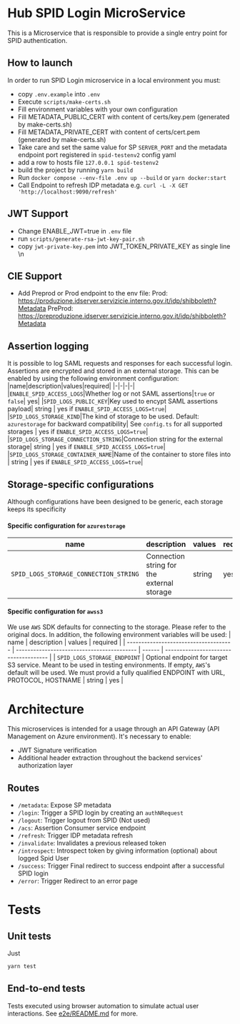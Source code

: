 # Hub SPID Login MicroService

This is a Microservice that is responsible to provide a single entry point for SPID authentication.

## How to launch

In order to run SPID Login microservice in a local environment you must:

- copy `.env.example` into `.env`
- Execute `scripts/make-certs.sh`
- Fill environment variables with your own configuration
- Fill METADATA_PUBLIC_CERT with content of certs/key.pem (generated by make-certs.sh)
- Fill METADATA_PRIVATE_CERT with content of certs/cert.pem (generated by make-certs.sh)
- Take care and set the same value for SP `SERVER_PORT` and the metadata endpoint port registered in `spid-testenv2` config yaml
- add a row to hosts file `127.0.0.1 spid-testenv2`
- build the project by running `yarn build`
- Run `docker compose --env-file .env up --build` or `yarn docker:start`
- Call Endpoint to refresh IDP metadata e.g. `curl -L -X GET 'http://localhost:9090/refresh'`

## JWT Support

- Change ENABLE_JWT=true in `.env` file
- run `scripts/generate-rsa-jwt-key-pair.sh`
- copy `jwt-private-key.pem` into JWT_TOKEN_PRIVATE_KEY as single line \n

## CIE Support

- Add Preprod or Prod endpoint to the env file:
  Prod: https://produzione.idserver.servizicie.interno.gov.it/idp/shibboleth?Metadata
  PreProd: https://preproduzione.idserver.servizicie.interno.gov.it/idp/shibboleth?Metadata

## Assertion logging

It is possible to log SAML requests and responses for each successful login. Assertions are encrypted and stored in an external storage. This can be enabled by using the following environment configuration:
|name|description|values|required|
|-|-|-|-|
|`ENABLE_SPID_ACCESS_LOGS`|Whether log or not SAML assertions|`true` or `false`| yes|
|`SPID_LOGS_PUBLIC_KEY`|Key used to encypt SAML assertions payload| string | yes if `ENABLE_SPID_ACCESS_LOGS=true`|
|`SPID_LOGS_STORAGE_KIND`|The kind of storage to be used. Default: `azurestorage` for backward compatibility| See `config.ts` for all supported storages | yes if `ENABLE_SPID_ACCESS_LOGS=true`|
|`SPID_LOGS_STORAGE_CONNECTION_STRING`|Connection string for the external storage| string | yes if `ENABLE_SPID_ACCESS_LOGS=true`|
|`SPID_LOGS_STORAGE_CONTAINER_NAME`|Name of the container to store files into | string | yes if `ENABLE_SPID_ACCESS_LOGS=true`|

## Storage-specific configurations

Although configurations have been designed to be generic, each storage keeps its specificity

#### Specific configuration for `azurestorage`

| name                                  | description                                | values | required |
| ------------------------------------- | ------------------------------------------ | ------ | -------- |
| `SPID_LOGS_STORAGE_CONNECTION_STRING` | Connection string for the external storage | string | yes      |

#### Specific configuration for `awss3`

We use `AWS` SDK defaults for connecting to the storage. Please refer to the original docs. In addition, the following environment variables will be used:
| name | description | values | required |
| ------------------------------------- | ------------------------------------------ | ------ | ------------------------------------- |
| `SPID_LOGS_STORAGE_ENDPOINT` | Optional endpoint for target S3 service. Meant to be used in testing environments. If empty, `AWS`'s default will be used. We must provid a fully qualified ENDPOINT with URL, PROTOCOL, HOSTNAME | string | yes |

# Architecture

This microservices is intended for a usage through an API Gateway (API Management on Azure environment). It's necessary to enable:

- JWT Signature verification
- Additional header extraction throughout the backend services' authorization layer

## Routes

- `/metadata`: Expose SP metadata
- `/login`: Trigger a SPID login by creating an `authNRequest`
- `/logout`: Trigger logout from SPID (Not used)
- `/acs`: Assertion Consumer service endpoint
- `/refresh`: Trigger IDP metadata refresh
- `/invalidate`: Invalidates a previous released token
- `/introspect`: Introspect token by giving information (optional) about logged Spid User
- `/success`: Trigger Final redirect to success endpoint after a successful SPID login
- `/error`: Trigger Redirect to an error page

# Tests

## Unit tests

Just

```sh
yarn test
```

## End-to-end tests

Tests executed using browser automation to simulate actual user interactions. See [e2e/README.md](e2e/README.md) for more.
